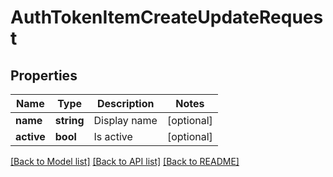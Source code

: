 # AuthTokenItemCreateUpdateRequest

## Properties
Name | Type | Description | Notes
------------ | ------------- | ------------- | -------------
**name** | **string** | Display name | [optional] 
**active** | **bool** | Is active | [optional] 

[[Back to Model list]](../README.md#documentation-for-models) [[Back to API list]](../README.md#documentation-for-api-endpoints) [[Back to README]](../README.md)


